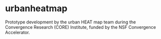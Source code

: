 # urbanheatmap
Prototype development by the urban HEAT map team during the Convergence Research (CORE) Institute, funded by the NSF Convergence Accelerator.
